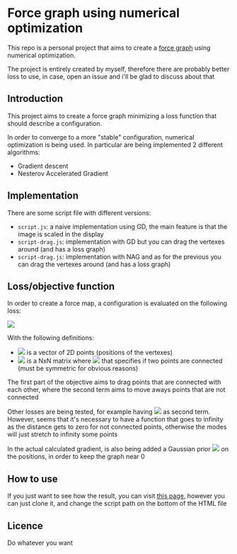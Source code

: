# Force graph using numerical optimization
This repo is a personal project that aims to create a [force graph](https://en.wikipedia.org/wiki/Force-directed_graph_drawing) using numerical optimization.

The project is entirely created by myself, therefore there are probably better loss to use, in case, open an issue and i'll be glad to discuss about that

## Introduction
This project aims to create a force graph minimizing a loss function that should describe a configuration.

In order to converge to a more "stable" configuration, numerical optimization is being used. In particular are being implemented 2 different algorithms:

 - Gradient descent
 - Nesterov Accelerated Gradient

## Implementation
There are some script file with different versions:
 
 - `script.js`: a naive implementation using GD, the main feature is that the image is scaled in the display 
 - `script-drag.js`: implementation with GD but you can drag the vertexes around (and has a loss graph)
 - `script-drag.js`: implementation with NAG and as for the previous you can drag the vertexes around (and has a loss graph)
## Loss/objective function
In order to create a force map, a configuration is evaluated on the following loss:
<!-- f(\bar{p}) = \sum_{i=0}^{|p|}\sum_{j=0}^{|p|} a_{ij} ||p_{i} - p_j||^2 + \sum_{i=0}^{|p|}\sum_{j=0}^{|p|} (1-a_{ij}) e^{-||p_{i} - p_j||^2} -->
![](https://latex.codecogs.com/svg.image?\large&space;\bg{white}min\\;f(\bar{p})&space;=&space;\sum_{i=0}^{|p|}\sum_{j=0}^{|p|}&space;a_{ij}&space;||p_{i}&space;-&space;p_j||^2&space;&plus;&space;\sum_{i=0}^{|p|}\sum_{j=0}^{|p|}&space;(1-a_{ij})&space;\frac{1}{||p_{i}&space;-&space;p_j||^2})

With the following definitions:
 - ![](https://latex.codecogs.com/svg.image?\large&space;\bg{white}\bar{p})  is a vector of 2D points (positions of the vertexes)
  - ![](https://latex.codecogs.com/svg.image?\large&space;\bg{white}a)  is a NxN matrix where ![](https://latex.codecogs.com/svg.image?\large&space;\bg{white}a_{ij}\in\{0,1\}) that specifies if two points are connected (must be symmetric for obvious reasons)

The first part of the objective aims to drag points that are connected with each other, where the second term aims to move aways points that are not connected

Other losses are being tested, for example having ![](https://latex.codecogs.com/svg.image?\large&space;\bg{white}e^{-\text{dist}}) as second term. However, seems that it's necessary to have a function that goes to infinity as the distance gets to zero for not connected points, otherwise the modes will just stretch to infinity some points

In the actual calculated gradient, is also being added a Gaussian prior ![](https://latex.codecogs.com/svg.image?\small&space;\bg{white}\sum&space;||p_i||^2) on the positions, in order to keep the graph near 0

## How to use
If you just want to see how the result, you can visit [this page](https://htmlpreview.github.io/?https://github.com/AlbertoSinigaglia/force-graph/blob/main/force-graph-optimization.html), however you can just clone it, and change the script path on the bottom of the HTML file


## Licence
Do whatever you want